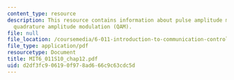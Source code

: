 ```yaml
---
content_type: resource
description: This resource contains information about pulse amplitude modulation (PAM),
  quadrature amplitude modulation (QAM).
file: null
file_location: /coursemedia/6-011-introduction-to-communication-control-and-signal-processing-spring-2010/d2df3fc906190f978ad666c9c63cdc5d_MIT6_011S10_chap12.pdf
file_type: application/pdf
resourcetype: Document
title: MIT6_011S10_chap12.pdf
uid: d2df3fc9-0619-0f97-8ad6-66c9c63cdc5d
---
```

